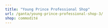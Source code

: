 ```yaml
---
title: "Young Prince Professional Shop"
url: /ganta/young-prince-professional-shop-3/
shop: commodité
---
```

